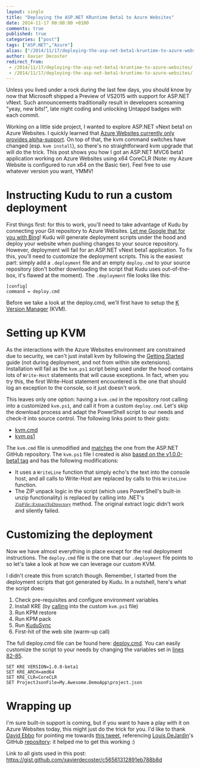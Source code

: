 ```yaml
---
layout: single
title: "Deploying the ASP.NET KRuntime Beta1 to Azure Websites"
date: 2014-11-17 00:00:00 +0100
comments: true
published: true
categories: ["post"]
tags: ["ASP.NET","Azure"]
alias: ["/2014/11/17/deploying-the-asp-net-beta1-kruntime-to-azure-websites/"]
author: Xavier Decoster
redirect_from:
 - /2014/11/17/deploying-the-asp-net-beta1-kruntime-to-azure-websites/.html
 - /2014/11/17/deploying-the-asp-net-beta1-kruntime-to-azure-websites/.html
---
```

<p><p>Unless you lived under a rock during the last few days, you should know by now that Microsoft shipped a Preview of VS2015 with support for ASP.NET vNext. Such announcements traditionally result in developers screaming "yeay, new bits!", late night coding and unlocking Untappd badges with each commit.</p><p>Working on a little side project, I wanted to explore ASP.NET vNext beta1 on Azure Websites. I quickly learned that <a href="http://blog.davidebbo.com/2014/09/deploying-aspnet-vnext-toazure-websites.html">Azure Websites currently only provides alpha-support</a>. On top of that, the kvm command switches have changed (esp. <code>kvm install</code>), so there's no straightforward kvm upgrade that will do the trick. This post shows you how I got an ASP.NET MVC6 beta1 application working on Azure Websites using x64 CoreCLR (Note: my Azure Website is configured to run x64 on the Basic tier). Feel free to use whatever version you want, YMMV!
</p><h1>Instructing Kudu to run a custom deployment</h1><p>First things first: for this to work, you'll need to take advantage of Kudu by connecting your Git repository to Azure Websites. <a href="http://bing.lmgtfy.com/?q=azure+websites+git+repository">Let me Google that for you with Bing</a>! Kudu will generate deployment scripts under the hood and deploy your website when pushing changes to your source repository. However, deployment will fail for an ASP.NET vNext beta1 application. To fix this, you'll need to customize the deployment scripts. This is the easiest part: simply add a <code>.deployment</code> file and an empty <code>deploy.cmd</code> to your source repository (don't bother downloading the script that Kudu uses out-of-the-box, it's flawed at the moment). The <code>.deployment</code> file looks like this:</p><p><pre><code>[config]<br/>command = deploy.cmd</code></pre></p><p>Before we take a look at the deploy.cmd, we'll first have to setup the <a href="https://github.com/aspnet/Home/wiki/version-manager">K Version Manager</a> (KVM).</p><h1>Setting up KVM</h1><p>As the interactions with the Azure Websites environment are constrained due to security, we can't just install kvm by following the <a href="https://github.com/aspnet/Home">Getting Started</a> guide (not during deployment, and not from within site extensions). Installation will fail as the <code>kvm.ps1</code> script being used under the hood contains lots of <code>Write-Host</code> statements that will cause exceptions. In fact, when you try this, the first Write-Host statement encountered is the one that should log an exception to the console, so it just doesn't work.
</p><p>This leaves only one option: having a <code>kvm.cmd</code> in the repository root calling into a customized <code>kvm.ps1</code>, and call it from a custom <code>deploy.cmd</code>. Let's skip the download process and adapt the PowerShell script to our needs and check-it into source control. The following links point to their gists:</p><ul><li><a href="https://gist.github.com/xavierdecoster/c56561312891eb788b8d">kvm.cmd</a></li><li><a href="https://gist.github.com/xavierdecoster/c56561312891eb788b8d">kvm.ps1</a></li></ul><p>The <code>kvm.cmd</code> file is unmodified and <a href="https://github.com/aspnet/Home/blob/v1.0.0-beta1/kvm.cmd">matches</a> the one from the ASP.NET GitHub repository. The <code>kvm.ps1</code> file I created is also <a href="https://github.com/aspnet/Home/blob/v1.0.0-beta1/kvm.ps1">based on the v1.0.0-beta1 tag</a> and has the following modifications:</p><ul><li>It uses a <code>WriteLine</code> function that simply echo's the text into the console host, and all calls to Write-Host are replaced by calls to this <code>WriteLine</code> function.</li><li>The ZIP unpack logic in the script (which uses PowerShell's built-in unzip functionality) is replaced by calling into .NET's <a href="http://msdn.microsoft.com/en-us/library/hh485723(v=vs.110).aspx"><span style="font-family:Consolas; font-size:10pt">ZipFile::ExtractToDirectory</span></a> method. The original extract logic didn't work and silently failed.</li></ul><h1>Customizing the deployment</h1><p>Now we have almost everything in place except for the real deployment instructions. The <code>deploy.cmd</code> file is the one that our <code>.deployment</code> file points to so let's take a look at how we can leverage our custom KVM.</p><p>I didn't create this from scratch though. Remember, I started from the deployment scripts that got generated by Kudu. In a nutshell, here's what the script does:</p><ol><li>Check pre-requisites and configure environment variables
</li><li>Install KRE (by <a href="https://gist.github.com/xavierdecoster/c56561312891eb788b8d">calling</a> into the custom <code>kvm.ps1</code> file)</li><li>Run KPM restore</li><li>Run KPM pack</li><li>Run <a href="https://github.com/projectkudu/KuduSync">KuduSync</a></li><li>First-hit of the web site (warm-up call)</li></ol><p>The full deploy.cmd file can be found here: <a href="https://gist.github.com/xavierdecoster/c56561312891eb788b8d">deploy.cmd</a>. You can easily customize the script to your needs by changing the variables set in <a href="https://gist.github.com/xavierdecoster/c56561312891eb788b8d">lines 82-85</a>.
</p><pre><code>SET KRE VERSION=1.0.0-beta1<br/>SET KRE_ARCH=amd64<br/>SET KRE_CLR=CoreCLR<br/>SET ProjectJsonFile=My.Awesome.DemoApp\project.json</code></pre><h1>Wrapping up</h1><p>I'm sure built-in support is coming, but if you want to have a play with it on Azure Websites today, this might just do the trick for you. I'd like to thank <a href="https://twitter.com/davidebbo">David Ebbo</a> for pointing me towards <a href="https://twitter.com/loudej/status/530543638351462400">this tweet</a>, referencing <a href="https://twitter.com/loudej">Louis DeJardin</a>'s GitHub <a href="https://github.com/lodejard/LockingProblems">repository</a>: it helped me to get this working :)</p><p>Link to all gists used in this post: <a href="https://gist.github.com/xavierdecoster/c56561312891eb788b8d">https://gist.github.com/xavierdecoster/c56561312891eb788b8d</a></p></p>
